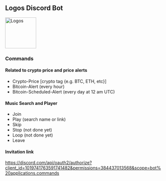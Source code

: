 ## Logos Discord Bot 
<img src="https://cdn-icons-png.flaticon.com/512/2838/2838722.png" alt="Logos" width="100" height="100">

### Commands
#### Related to crypto price and price alerts 
 - Crypto-Price [crypto tag {e.g. BTC, ETH, etc}]
 - Bitcoin-Alert (every hour)
 - Bitcoin-Scheduled-Alert (every day at 12 am UTC)
 
#### Music Search and Player
 - Join
 - Play (search name or link)
 - Skip
 - Stop (not done yet)
 - Loop (not done yet)
 - Leave

#### Invitation link
https://discord.com/api/oauth2/authorize?client_id=1019741763591741482&permissions=384437013568&scope=bot%20applications.commands